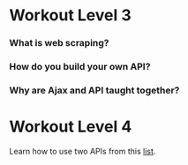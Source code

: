 # Workout Level 3

### What is web scraping?

### How do you build your own API?

### Why are Ajax and API taught together?

# Workout Level 4
Learn how to use two APIs from this [list](https://www.codecademy.com/apis).
